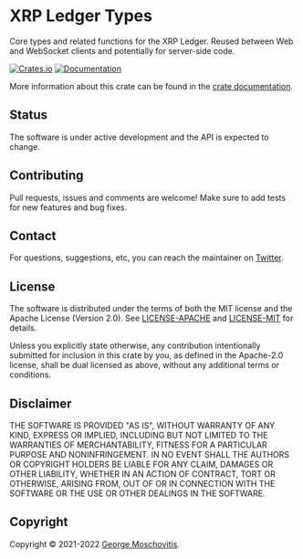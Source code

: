 # XRP Ledger Types

Core types and related functions for the XRP Ledger. Reused between Web and
WebSocket clients and potentially for server-side code.

[![Crates.io](https://img.shields.io/crates/v/xrpl_types)](https://crates.io/crates/xrpl_types)
[![Documentation](https://docs.rs/xrpl_types/badge.svg)](https://docs.rs/xrpl_types)

More information about this crate can be found in the [crate documentation][docs].

## Status

The software is under active development and the API is expected to change.

## Contributing

Pull requests, issues and comments are welcome! Make sure to add tests for new features and bug fixes.

## Contact

For questions, suggestions, etc, you can reach the maintainer on [Twitter](https://twitter.com/gmosx).

## License

The software is distributed under the terms of both the MIT license and the Apache License (Version 2.0). See [LICENSE-APACHE](LICENSE-APACHE) and [LICENSE-MIT](LICENSE-MIT) for details.

Unless you explicitly state otherwise, any contribution intentionally submitted for inclusion in this crate by you, as defined in the Apache-2.0 license, shall be dual licensed as above, without any additional terms or conditions.

## Disclaimer

THE SOFTWARE IS PROVIDED "AS IS", WITHOUT WARRANTY OF
ANY KIND, EXPRESS OR IMPLIED, INCLUDING BUT NOT LIMITED
TO THE WARRANTIES OF MERCHANTABILITY, FITNESS FOR A
PARTICULAR PURPOSE AND NONINFRINGEMENT. IN NO EVENT
SHALL THE AUTHORS OR COPYRIGHT HOLDERS BE LIABLE FOR ANY
CLAIM, DAMAGES OR OTHER LIABILITY, WHETHER IN AN ACTION
OF CONTRACT, TORT OR OTHERWISE, ARISING FROM, OUT OF OR
IN CONNECTION WITH THE SOFTWARE OR THE USE OR OTHER
DEALINGS IN THE SOFTWARE.

## Copyright

Copyright © 2021-2022 [George Moschovitis](https://gmosx.ninja).

[docs]: https://docs.rs/xrpl_types